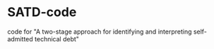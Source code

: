 # SATD-code

code for "A two-stage approach for identifying and interpreting self-admitted technical debt"
